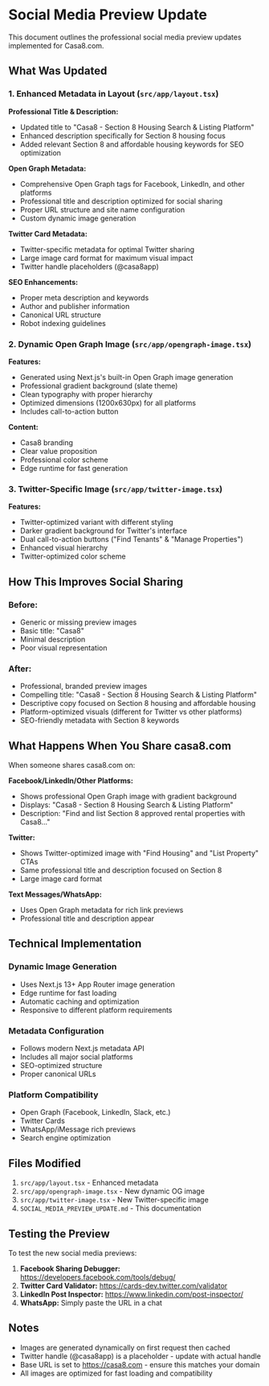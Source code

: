 # Social Media Preview Update

This document outlines the professional social media preview updates implemented for Casa8.com.

## What Was Updated

### 1. Enhanced Metadata in Layout (`src/app/layout.tsx`)

**Professional Title & Description:**
- Updated title to "Casa8 - Section 8 Housing Search & Listing Platform"
- Enhanced description specifically for Section 8 housing focus
- Added relevant Section 8 and affordable housing keywords for SEO optimization

**Open Graph Metadata:**
- Comprehensive Open Graph tags for Facebook, LinkedIn, and other platforms
- Professional title and description optimized for social sharing
- Proper URL structure and site name configuration
- Custom dynamic image generation

**Twitter Card Metadata:**
- Twitter-specific metadata for optimal Twitter sharing
- Large image card format for maximum visual impact
- Twitter handle placeholders (@casa8app)

**SEO Enhancements:**
- Proper meta description and keywords
- Author and publisher information
- Canonical URL structure
- Robot indexing guidelines

### 2. Dynamic Open Graph Image (`src/app/opengraph-image.tsx`)

**Features:**
- Generated using Next.js's built-in Open Graph image generation
- Professional gradient background (slate theme)
- Clean typography with proper hierarchy
- Optimized dimensions (1200x630px) for all platforms
- Includes call-to-action button

**Content:**
- Casa8 branding
- Clear value proposition
- Professional color scheme
- Edge runtime for fast generation

### 3. Twitter-Specific Image (`src/app/twitter-image.tsx`)

**Features:**
- Twitter-optimized variant with different styling
- Darker gradient background for Twitter's interface
- Dual call-to-action buttons ("Find Tenants" & "Manage Properties")
- Enhanced visual hierarchy
- Twitter-optimized color scheme

## How This Improves Social Sharing

### Before:
- Generic or missing preview images
- Basic title: "Casa8"
- Minimal description
- Poor visual representation

### After:
- Professional, branded preview images
- Compelling title: "Casa8 - Section 8 Housing Search & Listing Platform"
- Descriptive copy focused on Section 8 housing and affordable housing
- Platform-optimized visuals (different for Twitter vs other platforms)
- SEO-friendly metadata with Section 8 keywords

## What Happens When You Share casa8.com

When someone shares casa8.com on:

**Facebook/LinkedIn/Other Platforms:**
- Shows professional Open Graph image with gradient background
- Displays: "Casa8 - Section 8 Housing Search & Listing Platform"
- Description: "Find and list Section 8 approved rental properties with Casa8..."

**Twitter:**
- Shows Twitter-optimized image with "Find Housing" and "List Property" CTAs
- Same professional title and description focused on Section 8
- Large image card format

**Text Messages/WhatsApp:**
- Uses Open Graph metadata for rich link previews
- Professional title and description appear

## Technical Implementation

### Dynamic Image Generation
- Uses Next.js 13+ App Router image generation
- Edge runtime for fast loading
- Automatic caching and optimization
- Responsive to different platform requirements

### Metadata Configuration
- Follows modern Next.js metadata API
- Includes all major social platforms
- SEO-optimized structure
- Proper canonical URLs

### Platform Compatibility
- Open Graph (Facebook, LinkedIn, Slack, etc.)
- Twitter Cards
- WhatsApp/iMessage rich previews
- Search engine optimization

## Files Modified

1. `src/app/layout.tsx` - Enhanced metadata
2. `src/app/opengraph-image.tsx` - New dynamic OG image
3. `src/app/twitter-image.tsx` - New Twitter-specific image
4. `SOCIAL_MEDIA_PREVIEW_UPDATE.md` - This documentation

## Testing the Preview

To test the new social media previews:

1. **Facebook Sharing Debugger:** https://developers.facebook.com/tools/debug/
2. **Twitter Card Validator:** https://cards-dev.twitter.com/validator
3. **LinkedIn Post Inspector:** https://www.linkedin.com/post-inspector/
4. **WhatsApp:** Simply paste the URL in a chat

## Notes

- Images are generated dynamically on first request then cached
- Twitter handle (@casa8app) is a placeholder - update with actual handle
- Base URL is set to https://casa8.com - ensure this matches your domain
- All images are optimized for fast loading and compatibility
